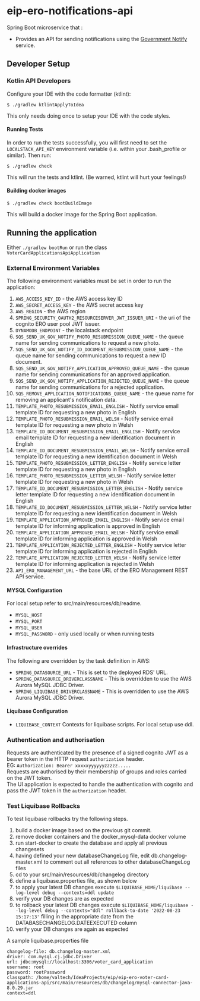 # eip-ero-notifications-api
Spring Boot microservice that :
- Provides an API for sending notifications using the [Government Notify](https://www.notifications.service.gov.uk/documentation) service.

## Developer Setup
### Kotlin API Developers

Configure your IDE with the code formatter (ktlint):
```
$ ./gradlew ktlintApplyToIdea
```
This only needs doing once to setup your IDE with the code styles.

#### Running Tests
In order to run the tests successfully, you will first need to set the `LOCALSTACK_API_KEY` environment variable (i.e.
within your .bash_profile or similar). Then run:
```
$ ./gradlew check
```
This will run the tests and ktlint. (Be warned, ktlint will hurt your feelings!)

#### Building docker images
```
$ ./gradlew check bootBuildImage
```
This will build a docker image for the Spring Boot application.

## Running the application
Either `./gradlew bootRun` or run the class `VoterCardApplicationsApiApplication`

### External Environment Variables
The following environment variables must be set in order to run the application:
1. `AWS_ACCESS_KEY_ID` - the AWS access key ID
2. `AWS_SECRET_ACCESS_KEY` - the AWS secret access key
3. `AWS_REGION` - the AWS region
4. `SPRING_SECURITY_OAUTH2_RESOURCESERVER_JWT_ISSUER_URI` - the uri of the cognito ERO user pool JWT issuer.
5. `DYNAMODB_ENDPOINT` - the localstack endpoint
6. `SQS_SEND_UK_GOV_NOTIFY_PHOTO_RESUBMISSION_QUEUE_NAME` - the queue name for sending communications to request a new photo.
7. `SQS_SEND_UK_GOV_NOTIFY_ID_DOCUMENT_RESUBMISSION_QUEUE_NAME` - the queue name for sending communications to request a new ID document.
8. `SQS_SEND_UK_GOV_NOTIFY_APPLICATION_APPROVED_QUEUE_NAME` - the queue name for sending communications for an approved application.
9. `SQS_SEND_UK_GOV_NOTIFY_APPLICATION_REJECTED_QUEUE_NAME` - the queue name for sending communications for a rejected application.
10. `SQS_REMOVE_APPLICATION_NOTIFICATIONS_QUEUE_NAME` - the queue name for removing an applicant's notification data.
11. `TEMPLATE_PHOTO_RESUBMISSION_EMAIL_ENGLISH` - Notify service email template ID for requesting a new photo in English
12. `TEMPLATE_PHOTO_RESUBMISSION_EMAIL_WELSH` - Notify service email template ID for requesting a new photo in Welsh
13. `TEMPLATE_ID_DOCUMENT_RESUBMISSION_EMAIL_ENGLISH` - Notify service email template ID for requesting a new identification document in English
14. `TEMPLATE_ID_DOCUMENT_RESUBMISSION_EMAIL_WELSH` - Notify service email template ID for requesting a new identification document in Welsh
15. `TEMPLATE_PHOTO_RESUBMISSION_LETTER_ENGLISH` - Notify service letter template ID for requesting a new photo in English
16. `TEMPLATE_PHOTO_RESUBMISSION_LETTER_WELSH` - Notify service letter template ID for requesting a new photo in Welsh
17. `TEMPLATE_ID_DOCUMENT_RESUBMISSION_LETTER_ENGLISH` - Notify service letter template ID for requesting a new identification document in English
18. `TEMPLATE_ID_DOCUMENT_RESUBMISSION_LETTER_WELSH` - Notify service letter template ID for requesting a new identification document in Welsh
19. `TEMPLATE_APPLICATION_APPROVED_EMAIL_ENGLISH` - Notify service email template ID for informing application is approved in English
20. `TEMPLATE_APPLICATION_APPROVED_EMAIL_WELSH` - Notify service email template ID for informing application is approved in Welsh
21. `TEMPLATE_APPLICATION_REJECTED_LETTER_ENGLISH` - Notify service letter template ID for informing application is rejected in English
22. `TEMPLATE_APPLICATION_REJECTED_LETTER_WELSH` - Notify service letter template ID for informing application is rejected in Welsh
23. `API_ERO_MANAGEMENT_URL` - the base URL of the ERO Management REST API service.

#### MYSQL Configuration
For local setup refer to src/main/resources/db/readme.
* `MYSQL_HOST`
* `MYSQL_PORT`
* `MYSQL_USER`
* `MYSQL_PASSWORD` - only used locally or when running tests

#### Infrastructure overrides
The following are overridden by the task definition in AWS:
* `SPRING_DATASOURCE_URL` - This is set to the deployed RDS' URL.
* `SPRING_DATASOURCE_DRIVERCLASSNAME` - This is overridden to use the AWS Aurora MySQL JDBC Driver.
* `SPRING_LIQUIBASE_DRIVERCLASSNAME` - This is overridden to use the AWS Aurora MySQL JDBC Driver.

#### Liquibase Configuration
* `LIQUIBASE_CONTEXT` Contexts for liquibase scripts.
  For local setup use ddl.

### Authentication and authorisation
Requests are authenticated by the presence of a signed cognito JWT as a bearer token in the HTTP request `authorization` header.  
EG: `Authorization: Bearer xxxxxyyyyyyzzzzz.....`  
Requests are authorised by their membership of groups and roles carried on the JWT token.  
The UI application is expected to handle the authentication with cognito and pass the JWT token in the `authorization` header.

### Test Liquibase Rollbacks
To test liquibase rollbacks try the following steps.
1. build a docker image based on the previous git commit.
2. remove docker containers and the docker_mysql-data docker volume
3. run start-docker to create the database and apply all previous changesets
4. having defined your new databaseChangeLog file, edit db.changelog-master.xml to comment out all references to other databaseChangeLog files
5. cd to your src/main/resources/db/changelog directory
6. define a liquibase.properties file, as shown below
7. to apply your latest DB changes execute `$LIQUIBASE_HOME/liquibase --log-level debug --contexts=ddl update`
8. verify your DB changes are as expected
9. to rollback your latest DB changes execute `$LIQUIBASE_HOME/liquibase --log-level debug --contexts="ddl" rollback-to-date '2022-08-23 15:17:13'` filling in the appropriate date from the DATABASECHANGELOG.DATEEXECUTED column
10. verify your DB changes are again as expected

A sample liquibase.properties file

```shell
changelog-file: db.changelog-master.xml
driver: com.mysql.cj.jdbc.Driver
url: jdbc:mysql://localhost:3306/voter_card_application
username: root
password: rootPassword
classpath: /home/valtech/IdeaProjects/eip/eip-ero-voter-card-applications-api/src/main/resources/db/changelog/mysql-connector-java-8.0.29.jar
context=ddl
```